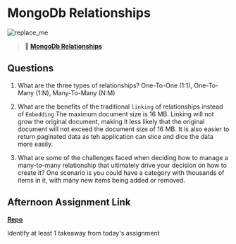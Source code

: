 # MongoDb Relationships

![replace_me](https://codeworks.blob.core.windows.net/public/assets/img/illustrations/placeholder.svg)

> **📖 [MongoDb Relationships](https://codeworksacademy.com/fs-student-guide/resources/wk5/02-Relationships)**

## Questions

1. What are the three types of relationships?
   One-To-One (1:1), One-To-Many (1:N), Many-To-Many (N:M)

2. What are the benefits of the traditional `linking` of relationships instead of `Embedding`
   The maximum document size is 16 MB. Linking will not grow the original document, making it less likely that the original document will not exceed the document size of 16 MB. It is also easier to return paginated data as teh application can slice and dice the data more easily.

3. What are some of the challenges faced when deciding how to manage a many-to-many relationship that ultimately drive your decision on how to create it?
   One scenario is you could have a category with thousands of items in it, with many new items being added or removed.

## Afternoon Assignment Link

**[Repo](https://github.com/kaylacammack/GregsListDB.git)**

Identify at least 1 takeaway from today's assignment
